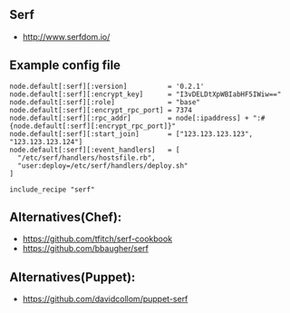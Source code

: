 ## Serf

  - http://www.serfdom.io/


## Example config file


    node.default[:serf][:version]          = '0.2.1'
    node.default[:serf][:encrypt_key]      = "I3vDELDtXpWBIabHF5IWiw=="
    node.default[:serf][:role]             = "base"
    node.default[:serf][:encrypt_rpc_port] = 7374
    node.default[:serf][:rpc_addr]         = node[:ipaddress] + ":#{node.default[:serf][:encrypt_rpc_port]}"
    node.default[:serf][:start_join]       = ["123.123.123.123", "123.123.123.124"]
    node.default[:serf][:event_handlers]   = [
      "/etc/serf/handlers/hostsfile.rb",
      "user:deploy=/etc/serf/handlers/deploy.sh"
    ]

    include_recipe "serf"


## Alternatives(Chef):

  - https://github.com/tfitch/serf-cookbook
  - https://github.com/bbaugher/serf

## Alternatives(Puppet):

  - https://github.com/davidcollom/puppet-serf
